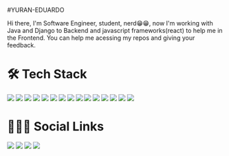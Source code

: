 #YURAN-EDUARDO

Hi there, I'm Software Engineer, student, nerd😁😁, now I'm working with Java and Django to Backend and javascript frameworks(react) to help me in the Frontend. You can help me acessing my repos and giving your feedback.


<h1> 🛠 Tech Stack </h1>

<p>
   <img src="https://img.icons8.com/color/48/000000/html-5--v1.png"/>
  <img src="https://img.icons8.com/color/48/000000/css3.png"/>
  <img src="https://img.icons8.com/color/48/000000/bootstrap.png"/>
  <img src="https://img.icons8.com/color/48/000000/javascript--v1.png"/>
   <img src="https://user-images.githubusercontent.com/84380815/215332228-20ff465e-d9d9-4472-a35c-651c84e93c94.png"/>
  <img src="https://img.icons8.com/color/48/000000/react-native.png"/>
  <img src="https://img.icons8.com/color/48/000000/python--v1.png"/>
  <img src="https://img.icons8.com/color/48/000000/django.png"/>
 <img src="https://img.icons8.com/fluency/48/000000/flask.png"/>
<img src="https://img.icons8.com/ios/50/000000/api-settings.png"/>
  <img src="https://img.icons8.com/color/48/000000/java-coffee-cup-logo--v1.png"/>
   <img src="https://img.icons8.com/color/48/000000/mysql-logo.png"/>
  <img src="https://img.icons8.com/color/48/000000/git.png"/>
  <img src="https://img.icons8.com/color/48/000000/adobe-photoshop--v1.png"/>
  <img src="https://img.icons8.com/ios-glyphs/60/000000/figma.png"/> 
</p>
<h1> 👨🏽‍🦲 Social Links</h1>

<p>
    <a href="yuran415@gmail.com"><img src="https://img.icons8.com/color/48/000000/gmail-new.png"/></a>
   <a href="https://twitter.com/yuraned"><img src="https://img.icons8.com/color/48/000000/twitter--v1.png"/></a>
    <a href="https://www.linkedin.com/in/yuran-eduardo-00902521a"><img src="https://img.icons8.com/color/48/000000/linkedin.png"/></a>
    <a href="https://snapto.link/yuraneduardo"><img src="https://img.icons8.com/external-flaticons-lineal-color-flat-icons/64/000000/external-projects-social-media-agency-flaticons-lineal-color-flat-icons.png"/></a>
</p>
